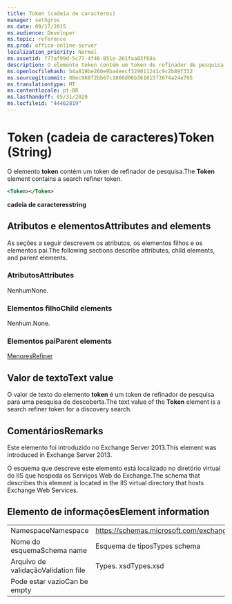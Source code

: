 ```yaml
---
title: Token (cadeia de caracteres)
manager: sethgros
ms.date: 09/17/2015
ms.audience: Developer
ms.topic: reference
ms.prod: office-online-server
localization_priority: Normal
ms.assetid: f77af99d-5c77-4f46-851e-261faa03f68a
description: O elemento token contém um token de refinador de pesquisa.
ms.openlocfilehash: b4a819be260e9ba4eecf329011241c9c2b89f332
ms.sourcegitcommit: 88ec988f2bb67c1866d06b361615f3674a24e795
ms.translationtype: MT
ms.contentlocale: pt-BR
ms.lasthandoff: 05/31/2020
ms.locfileid: "44462819"
---
```

# <a name="token-string"></a><span data-ttu-id="d704b-103">Token (cadeia de caracteres)</span><span class="sxs-lookup"><span data-stu-id="d704b-103">Token (String)</span></span>

<span data-ttu-id="d704b-104">O elemento **token** contém um token de refinador de pesquisa.</span><span class="sxs-lookup"><span data-stu-id="d704b-104">The **Token** element contains a search refiner token.</span></span> 
  
```XML
<Token></Token>
```

 <span data-ttu-id="d704b-105">**cadeia de caracteres**</span><span class="sxs-lookup"><span data-stu-id="d704b-105">**string**</span></span>
## <a name="attributes-and-elements"></a><span data-ttu-id="d704b-106">Atributos e elementos</span><span class="sxs-lookup"><span data-stu-id="d704b-106">Attributes and elements</span></span>

<span data-ttu-id="d704b-107">As seções a seguir descrevem os atributos, os elementos filhos e os elementos pai.</span><span class="sxs-lookup"><span data-stu-id="d704b-107">The following sections describe attributes, child elements, and parent elements.</span></span>
  
### <a name="attributes"></a><span data-ttu-id="d704b-108">Atributos</span><span class="sxs-lookup"><span data-stu-id="d704b-108">Attributes</span></span>

<span data-ttu-id="d704b-109">Nenhum</span><span class="sxs-lookup"><span data-stu-id="d704b-109">None.</span></span>
  
### <a name="child-elements"></a><span data-ttu-id="d704b-110">Elementos filho</span><span class="sxs-lookup"><span data-stu-id="d704b-110">Child elements</span></span>

<span data-ttu-id="d704b-111">Nenhum.</span><span class="sxs-lookup"><span data-stu-id="d704b-111">None.</span></span>
  
### <a name="parent-elements"></a><span data-ttu-id="d704b-112">Elementos pai</span><span class="sxs-lookup"><span data-stu-id="d704b-112">Parent elements</span></span>

[<span data-ttu-id="d704b-113">Menores</span><span class="sxs-lookup"><span data-stu-id="d704b-113">Refiner</span></span>](refiner.md)
  
## <a name="text-value"></a><span data-ttu-id="d704b-114">Valor de texto</span><span class="sxs-lookup"><span data-stu-id="d704b-114">Text value</span></span>

<span data-ttu-id="d704b-115">O valor de texto do elemento **token** é um token de refinador de pesquisa para uma pesquisa de descoberta.</span><span class="sxs-lookup"><span data-stu-id="d704b-115">The text value of the **Token** element is a search refiner token for a discovery search.</span></span> 
  
## <a name="remarks"></a><span data-ttu-id="d704b-116">Comentários</span><span class="sxs-lookup"><span data-stu-id="d704b-116">Remarks</span></span>

<span data-ttu-id="d704b-117">Este elemento foi introduzido no Exchange Server 2013.</span><span class="sxs-lookup"><span data-stu-id="d704b-117">This element was introduced in Exchange Server 2013.</span></span>
  
<span data-ttu-id="d704b-118">O esquema que descreve este elemento está localizado no diretório virtual do IIS que hospeda os Serviços Web do Exchange.</span><span class="sxs-lookup"><span data-stu-id="d704b-118">The schema that describes this element is located in the IIS virtual directory that hosts Exchange Web Services.</span></span>
  
## <a name="element-information"></a><span data-ttu-id="d704b-119">Elemento de informações</span><span class="sxs-lookup"><span data-stu-id="d704b-119">Element information</span></span>

|||
|:-----|:-----|
|<span data-ttu-id="d704b-120">Namespace</span><span class="sxs-lookup"><span data-stu-id="d704b-120">Namespace</span></span>  <br/> |https://schemas.microsoft.com/exchange/services/2006/types  <br/> |
|<span data-ttu-id="d704b-121">Nome do esquema</span><span class="sxs-lookup"><span data-stu-id="d704b-121">Schema name</span></span>  <br/> |<span data-ttu-id="d704b-122">Esquema de tipos</span><span class="sxs-lookup"><span data-stu-id="d704b-122">Types schema</span></span>  <br/> |
|<span data-ttu-id="d704b-123">Arquivo de validação</span><span class="sxs-lookup"><span data-stu-id="d704b-123">Validation file</span></span>  <br/> |<span data-ttu-id="d704b-124">Types. xsd</span><span class="sxs-lookup"><span data-stu-id="d704b-124">Types.xsd</span></span>  <br/> |
|<span data-ttu-id="d704b-125">Pode estar vazio</span><span class="sxs-lookup"><span data-stu-id="d704b-125">Can be empty</span></span>  <br/> ||
   

